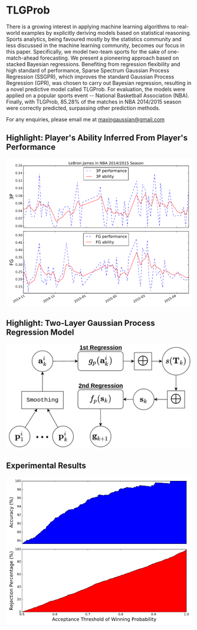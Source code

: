 # TLGProb

There is a growing interest in applying machine learning algorithms to real-world examples by explicitly deriving models based on statistical reasoning. Sports analytics, being favoured mostly by the statistics community and less discussed in the machine learning community, becomes our focus in this paper. Specifically, we model two-team sports for the sake of one-match-ahead forecasting. We present a pioneering approach based on stacked Bayesian regressions. Benefiting from regression flexibility and high standard of performance, Sparse Spectrum Gaussian Process Regression (SSGPR), which improves the standard Gaussian Process Regression (GPR), was chosen to carry out Bayesian regression, resulting in a novel predictive model called TLGProb. For evaluation, the models were applied on a popular sports event -- National Basketball Association (NBA). Finally, with TLGProb, 85.28\% of the matches in NBA 2014/2015 season were correctly predicted, surpassing other prediction methods.

For any enquiries, please email me at maxingaussian@gmail.com

## Highlight: Player's Ability Inferred From Player's Performance
![lebron](experiment-2014-2015/lebron_james_3p_fg.png?raw=true "LeBron James")

## Highlight: Two-Layer Gaussian Process Regression Model
![TLGstructure](experiment-2014-2015/TLGProb.png?raw=true "TLG structure")


## Experimental Results
![AccuracyVsRejection](experiment-2014-2015/accuracy_vs_rejection.png?raw=true "Accuracy vs Rejection")
